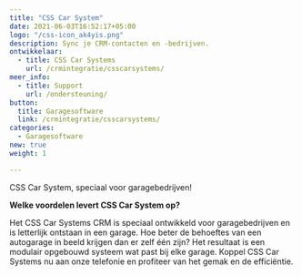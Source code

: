 ```yaml
---
title: "CSS Car System"
date: 2021-06-03T16:52:17+05:00
logo: "/css-icon_ak4yis.png"
description: Sync je CRM-contacten en -bedrijven.
ontwikkelaar:
  - title: CSS Car Systems
    url: /crmintegratie/csscarsystems/
meer_info:
  - title: Support
    url: /ondersteuning/
button:
  title: Garagesoftware
  link: /crmintegratie/csscarsystems/
categories:
  - Garagesoftware
new: true
weight: 1

---
```


CSS Car System, speciaal voor garagebedrijven!

**Welke voordelen levert CSS Car System op?**

Het CSS Car Systems CRM is speciaal ontwikkeld voor garagebedrijven en is letterlijk ontstaan in een garage. Hoe beter de behoeftes van een autogarage in beeld krijgen dan er zelf één zijn? Het resultaat is een modulair opgebouwd systeem wat past bij elke garage. Koppel CSS Car Systems nu aan onze telefonie en profiteer van het gemak en de efficiëntie.
